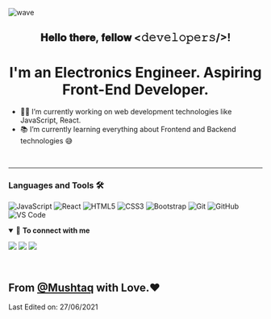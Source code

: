 ![wave](https://user-images.githubusercontent.com/73214372/123533998-6d307f00-d737-11eb-881f-0c46abc93f6a.png)

<div align="center">
<h2> 𝐇𝐞𝐥𝐥𝐨 𝐭𝐡𝐞𝐫𝐞, 𝐟𝐞𝐥𝐥𝐨𝐰 <𝚍𝚎𝚟𝚎𝚕𝚘𝚙𝚎𝚛𝚜/>!</h2>
</div>

<div align="center">
  <h1>I'm an Electronics Engineer. Aspiring Front-End Developer.</h1>
</div>
  

- 👨‍💻 I’m currently working on web development technologies like JavaScript, React.
- 📚 I’m currently learning everything about Frontend and Backend technologies 😅

<br />

---

### Languages and Tools 🛠 

![JavaScript](https://img.shields.io/badge/-JavaScript-%23F7DF1C?style=flat-square&logo=javascript&logoColor=000000&labelColor=%23F7DF1C&color=%23FFCE5A)
![React](https://img.shields.io/badge/-React-61DAFB?style=flat-square&logo=react&logoColor=ffffff)
![HTML5](https://img.shields.io/badge/-HTML5-%23E44D27?style=flat-square&logo=html5&logoColor=ffffff)
![CSS3](https://img.shields.io/badge/-CSS3-%231572B6?style=flat-square&logo=css3)
![Bootstrap](https://img.shields.io/badge/-Bootstrap-563D7C?style=flat-square&logo=Bootstrap)
![Git](https://img.shields.io/badge/-Git-%23F05032?style=flat-square&logo=git&logoColor=%23ffffff)
![GitHub](https://img.shields.io/badge/-GitHub-181717?style=flat-square&logo=github)
![VS Code](http://img.shields.io/badge/-VS%20Code-007ACC?style=flat-square&logo=visual-studio-code&logoColor=ffffff)

<details open>
<summary>🤝 <b>To connect with me</b></summary>

<p align = "center">
 
[<img src ="https://img.shields.io/badge/GitHub-100000?style=for-the-badge&logo=github&logoColor=white">](https://github.com/AhemMushtaq/)
[<img src="https://img.shields.io/badge/Gmail-D14836?style=for-the-badge&logo=gmail&logoColor=white" />](https://www.ahemmushtaq@gmail.com/) 
[<img src="https://img.shields.io/badge/linkedin-%230077B5.svg?&style=for-the-badge&logo=linkedin&logoColor=white" />](https://www.linkedin.com/in/mushtaq-ahamed/)

</p>

</details>

<br />

##  From [@Mushtaq](https://github.com/AhemMushtaq) with Love.❤

Last Edited on: 27/06/2021
